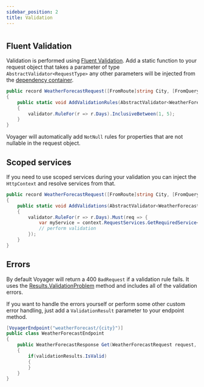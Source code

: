 ```yaml
---
sidebar_position: 2
title: Validation
---
```


#

## Fluent Validation

Validation is performed using [Fluent Validation](https://docs.fluentvalidation.net/en/latest/). Add a static function to your request object that takes a parameter of type `AbstractValidator<RequestType>` any other parameters will be injected from the [dependency container](dependency-injection).

```cs
public record WeatherForecastRequest([FromRoute]string City, [FromQuery]int Days = 5)
{
    public static void AddValidationRules(AbstractValidator<WeatherForecastRequest> validator)
    {
        validator.RuleFor(r => r.Days).InclusiveBetween(1, 5);
    }
}
```

Voyager will automatically add `NotNull` rules for properties that are not nullable in the request object.

## Scoped services

If you need to use scoped services during your validation you can inject the `HttpContext` and resolve services from that.

```cs
public record WeatherForecastRequest([FromRoute]string City, [FromQuery]int Days = 5)
{
    public static void AddValidations(AbstractValidator<WeatherForecastRequest> validator, HttpContext context)
    {
        validator.RuleFor(r => r.Days).Must(req => {
            var myService = context.RequestServices.GetRequiredService<IMyService>();
            // perform validation
        });
    }
}
```

## Errors

By default Voyager will return a 400 `BadRequest` if a validation rule fails. It uses the [Results.ValidationProblem](https://learn.microsoft.com/en-us/dotnet/api/microsoft.aspnetcore.http.results.validationproblem?view=aspnetcore-7.0) method and includes all of the validation errors.

If you want to handle the errors yourself or perform some other custom error handling, just add a `ValidationResult` parameter to your endpoint method.

```cs
[VoyagerEndpoint("weatherForecast/{city}")]
public class WeatherForecastEndpoint
{
    public WeatherForecastResponse Get(WeatherForecastRequest request, ValidationResult validationResults)
    {
        if(validationResults.IsValid)
        {
        }
    }
}
```
